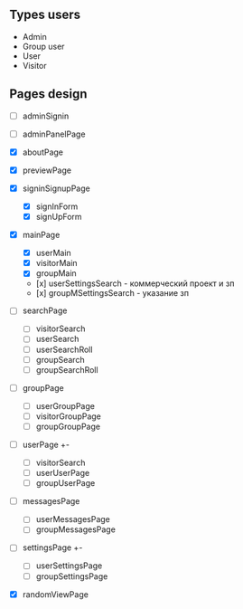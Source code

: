 <!--
https://dribbble.com/shots/5926989-Project-Sitemap-Builder-Sapphire-Data-Architecture-Web-App

Список людей которые хотят попасть в группу
У группы есть подписчики
Группа может объявить встречу и она будет видна всем подписчикам
Добавить в избранное в меню

пользователь может создать группу
у групп тоже есть логин пароль

Рейтинг музыканту выставляет группа с которой он работал после ухода, решение принимают все вместе -->

## Types users

-   Admin
-   Group user
-   User
-   Visitor

## Pages design

-   [ ] adminSignin
-   [ ] adminPanelPage

-   [x] aboutPage
-   [x] previewPage
-   [x] signinSignupPage

    -   [x] signInForm
    -   [x] signUpForm

-   [x] mainPage

    -   [x] userMain
    -   [x] visitorMain
    -   [x] groupMain
    -   [х] userSettingsSearch - коммерческий проект и зп
    -   [х] groupMSettingsSearch - указание зп

-   [ ] searchPage

    -   [ ] visitorSearch
    -   [ ] userSearch
    -   [ ] userSearchRoll
    -   [ ] groupSearch
    -   [ ] groupSearchRoll

-   [ ] groupPage

    -   [ ] userGroupPage
    -   [ ] visitorGroupPage
    -   [ ] groupGroupPage

-   [ ] userPage +-

    -   [ ] visitorSearch
    -   [ ] userUserPage
    -   [ ] groupUserPage

-   [ ] messagesPage

    -   [ ] userMessagesPage
    -   [ ] groupMessagesPage

-   [ ] settingsPage +-

    -   [ ] userSettingsPage
    -   [ ] groupSettingsPage

-   [x] randomViewPage

<!-- -   [ ] videoStreamPage -->
<!-- -   [ ] createRequest -->
